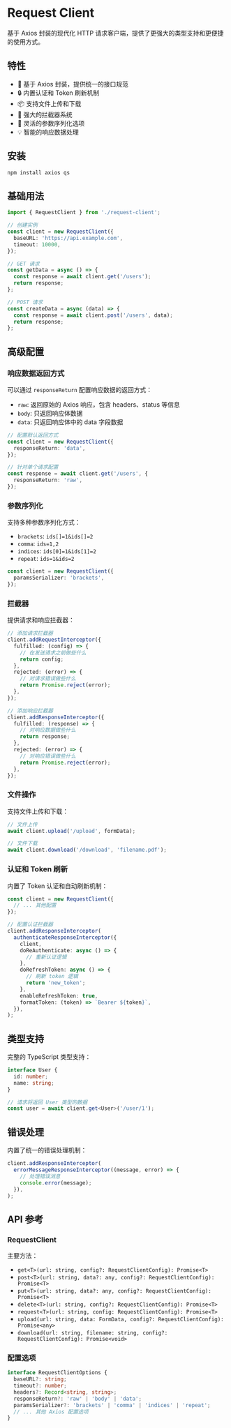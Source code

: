 # Request Client

基于 Axios 封装的现代化 HTTP 请求客户端，提供了更强大的类型支持和更便捷的使用方式。

## 特性

- 🚀 基于 Axios 封装，提供统一的接口规范
- 🔒 内置认证和 Token 刷新机制
- 📦 支持文件上传和下载
- 🎯 强大的拦截器系统
- 🔄 灵活的参数序列化选项
- 💡 智能的响应数据处理

## 安装

```bash
npm install axios qs
```

## 基础用法

```typescript
import { RequestClient } from './request-client';

// 创建实例
const client = new RequestClient({
  baseURL: 'https://api.example.com',
  timeout: 10000,
});

// GET 请求
const getData = async () => {
  const response = await client.get('/users');
  return response;
};

// POST 请求
const createData = async (data) => {
  const response = await client.post('/users', data);
  return response;
};
```

## 高级配置

### 响应数据返回方式

可以通过 `responseReturn` 配置响应数据的返回方式：

- `raw`: 返回原始的 Axios 响应，包含 headers、status 等信息
- `body`: 只返回响应体数据
- `data`: 只返回响应体中的 data 字段数据

```typescript
// 配置默认返回方式
const client = new RequestClient({
  responseReturn: 'data',
});

// 针对单个请求配置
const response = await client.get('/users', {
  responseReturn: 'raw',
});
```

### 参数序列化

支持多种参数序列化方式：

- `brackets`: `ids[]=1&ids[]=2`
- `comma`: `ids=1,2`
- `indices`: `ids[0]=1&ids[1]=2`
- `repeat`: `ids=1&ids=2`

```typescript
const client = new RequestClient({
  paramsSerializer: 'brackets',
});
```

### 拦截器

提供请求和响应拦截器：

```typescript
// 添加请求拦截器
client.addRequestInterceptor({
  fulfilled: (config) => {
    // 在发送请求之前做些什么
    return config;
  },
  rejected: (error) => {
    // 对请求错误做些什么
    return Promise.reject(error);
  },
});

// 添加响应拦截器
client.addResponseInterceptor({
  fulfilled: (response) => {
    // 对响应数据做些什么
    return response;
  },
  rejected: (error) => {
    // 对响应错误做些什么
    return Promise.reject(error);
  },
});
```

### 文件操作

支持文件上传和下载：

```typescript
// 文件上传
await client.upload('/upload', formData);

// 文件下载
await client.download('/download', 'filename.pdf');
```

### 认证和 Token 刷新

内置了 Token 认证和自动刷新机制：

```typescript
const client = new RequestClient({
  // ... 其他配置
});

// 配置认证拦截器
client.addResponseInterceptor(
  authenticateResponseInterceptor({
    client,
    doReAuthenticate: async () => {
      // 重新认证逻辑
    },
    doRefreshToken: async () => {
      // 刷新 token 逻辑
      return 'new_token';
    },
    enableRefreshToken: true,
    formatToken: (token) => `Bearer ${token}`,
  }),
);
```

## 类型支持

完整的 TypeScript 类型支持：

```typescript
interface User {
  id: number;
  name: string;
}

// 请求将返回 User 类型的数据
const user = await client.get<User>('/user/1');
```

## 错误处理

内置了统一的错误处理机制：

```typescript
client.addResponseInterceptor(
  errorMessageResponseInterceptor((message, error) => {
    // 处理错误消息
    console.error(message);
  }),
);
```

## API 参考

### RequestClient

主要方法：

- `get<T>(url: string, config?: RequestClientConfig): Promise<T>`
- `post<T>(url: string, data?: any, config?: RequestClientConfig): Promise<T>`
- `put<T>(url: string, data?: any, config?: RequestClientConfig): Promise<T>`
- `delete<T>(url: string, config?: RequestClientConfig): Promise<T>`
- `request<T>(url: string, config: RequestClientConfig): Promise<T>`
- `upload(url: string, data: FormData, config?: RequestClientConfig): Promise<any>`
- `download(url: string, filename: string, config?: RequestClientConfig): Promise<void>`

### 配置选项

```typescript
interface RequestClientOptions {
  baseURL?: string;
  timeout?: number;
  headers?: Record<string, string>;
  responseReturn?: 'raw' | 'body' | 'data';
  paramsSerializer?: 'brackets' | 'comma' | 'indices' | 'repeat';
  // ... 其他 Axios 配置选项
}
```
